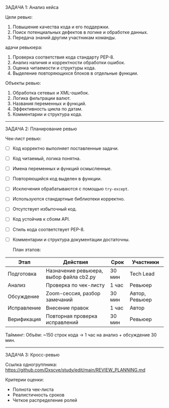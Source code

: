 ЗАДАЧА 1: Анализ кейса

  Цели ревью:
1. Повышение качества кода и его поддержки.
2. Поиск потенциальных дефектов в логике и обработке данных.
3. Передача знаний другим участникам команды.

 адачи ревьюера:
1. Проверка соответствия кода стандарту PEP-8.
2. Анализ наличия и корректности обработки ошибок.
3. Оценка читаемости и структуры кода.
4. Выделение повторяющихся блоков в отдельные функции.

 Объекты ревью:
1. Обработка сетевых и XML-ошибок.
2. Логика фильтрации валют.
3. Названия переменных и функций.
4. Эффективность цикла по датам.
5. Комментарии и структура кода.

---

 ЗАДАЧА 2: Планирование ревью

  Чек-лист ревью:

- [ ] Код корректно выполняет поставленные задачи.
- [ ] Код читаемый, логика понятна.
- [ ] Имена переменных и функций осмысленные.
- [ ] Повторяющийся код выделен в функции.
- [ ] Исключения обрабатываются с помощью `try-except`.
- [ ] Используются стандартные библиотеки корректно.
- [ ] Отсутствует избыточный код.
- [ ] Код устойчив к сбоям API.
- [ ] Стиль кода соответствует PEP-8.
- [ ] Комментарии и структура документации достаточны.

  План этапов:

| Этап         | Действия                                          | Срок     | Участники        |
|--------------|---------------------------------------------------|----------|------------------|
| Подготовка   | Назначение ревьюера, выбор файла cb2.py           | 30 мин   | Tech Lead        |
| Анализ       | Проверка по чек-листу                             | 1 час    | Ревьюер          |
| Обсуждение   | Zoom-сессия, разбор замечаний                     | 30 мин   | Автор, Ревьюер   |
| Исправление  | Внесение правок                                   | 1 час    | Автор            |
| Верификация  | Повторная проверка исправлений                    | 30 мин   | Ревьюер          |

 

 Тайминг:
Объём: ~150 строк кода → 1 час на анализ + обсуждение 30 мин.

---

 ЗАДАЧА 3: Кросс-ревью

Ссылка одногруппника:  
https://github.com/Dxscve/study/edit/main/REVIEW_PLANNING.md

Критерии оценки:
- Полнота чек-листа
- Реалистичность сроков
- Четкое распределение ролей





